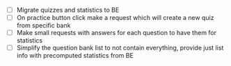 - [ ] Migrate quizzes and statistics to BE
- [ ] On practice button click make a request which will create a new quiz from specific bank
- [ ] Make small requests with answers for each question to have them for statistics
- [ ] Simplify the question bank list to not contain everything, provide just list info with precomputed statistics from BE
